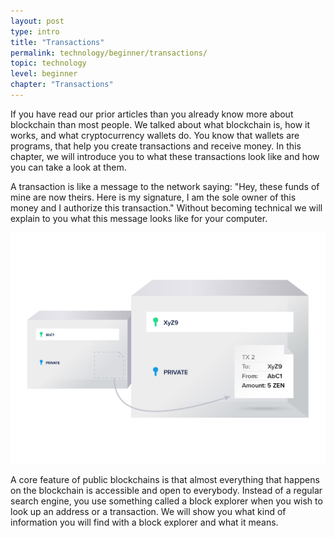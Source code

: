 ```yaml
---
layout: post
type: intro
title: "Transactions"
permalink: technology/beginner/transactions/
topic: technology
level: beginner
chapter: "Transactions"
---
```


If you have read our prior articles than you already know more about blockchain than most people. We talked about what blockchain is, how it works, and what cryptocurrency wallets do. You know that wallets are programs, that help you create transactions and receive money. In this chapter, we will introduce you to what these transactions look like and how you can take a look at them.

A transaction is like a message to the network saying: "Hey, these funds of mine are now theirs. Here is my signature, I am the sole owner of this money and I authorize this transaction." Without becoming technical we will explain to you what this message looks like for your computer.

![Sent](/assets/post_files/technology/beginner/intro-to-transactions-basic/T3_sent.jpg)

A core feature of public blockchains is that almost everything that happens on the blockchain is accessible and open to everybody. Instead of a regular search engine, you use something called a block explorer when you wish to look up an address or a transaction. We will show you what kind of information you will find with a block explorer and what it means.
